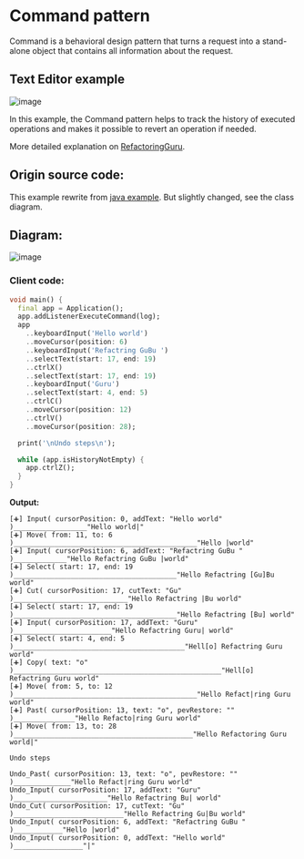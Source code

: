 # Command pattern
Command is a behavioral design pattern that turns a request into a stand-alone object that contains 
all information about the request.

## Text Editor example 
![image](https://user-images.githubusercontent.com/8049534/149916565-626f74bb-f922-4b10-acaa-87666cdbacb5.png)

In this example, the Command pattern helps to track the history of executed operations and makes it
possible to revert an operation if needed.

More detailed explanation on [RefactoringGuru](https://refactoring.guru/design-patterns/command?#pseudocode).

## Origin source code:
This example rewrite from [java example](https://github.com/RefactoringGuru/design-patterns-java/tree/main/src/refactoring_guru/command/example).
But slightly changed, see the class diagram.

## Diagram:
![image](https://user-images.githubusercontent.com/8049534/149918792-fccae912-2e67-4068-88d1-5cf824f0df2c.png)

### Client code:
```dart
void main() {
  final app = Application();
  app.addListenerExecuteCommand(log);
  app
    ..keyboardInput('Hello world')
    ..moveCursor(position: 6)
    ..keyboardInput('Refactring GuBu ')
    ..selectText(start: 17, end: 19)
    ..ctrlX()
    ..selectText(start: 17, end: 19)
    ..keyboardInput('Guru')
    ..selectText(start: 4, end: 5)
    ..ctrlC()
    ..moveCursor(position: 12)
    ..ctrlV()
    ..moveCursor(position: 28);

  print('\nUndo steps\n');

  while (app.isHistoryNotEmpty) {
    app.ctrlZ();
  }
}
```

**Output:**
```
[➕] Input( cursorPosition: 0, addText: "Hello world" )__________________"Hello world|"
[➕] Move( from: 11, to: 6 )_____________________________________________"Hello |world"
[➕] Input( cursorPosition: 6, addText: "Refactring GuBu " )_____________"Hello Refactring GuBu |world"
[➕] Select( start: 17, end: 19 )________________________________________"Hello Refactring [Gu]Bu world"
[➕] Cut( cursorPosition: 17, cutText: "Gu" )____________________________"Hello Refactring |Bu world"
[➕] Select( start: 17, end: 19 )________________________________________"Hello Refactring [Bu] world"
[➕] Input( cursorPosition: 17, addText: "Guru" )________________________"Hello Refactring Guru| world"
[➕] Select( start: 4, end: 5 )__________________________________________"Hell[o] Refactring Guru world"
[➕] Copy( text: "o" )___________________________________________________"Hell[o] Refactring Guru world"
[➕] Move( from: 5, to: 12 )_____________________________________________"Hello Refact|ring Guru world"
[➕] Past( cursorPosition: 13, text: "o", pevRestore: "" )_______________"Hello Refacto|ring Guru world"
[➕] Move( from: 13, to: 28 )____________________________________________"Hello Refactoring Guru world|"

Undo steps

Undo_Past( cursorPosition: 13, text: "o", pevRestore: "" )______________"Hello Refact|ring Guru world"
Undo_Input( cursorPosition: 17, addText: "Guru" )_______________________"Hello Refactring Bu| world"
Undo_Cut( cursorPosition: 17, cutText: "Gu" )___________________________"Hello Refactring Gu|Bu world"
Undo_Input( cursorPosition: 6, addText: "Refactring GuBu " )____________"Hello |world"
Undo_Input( cursorPosition: 0, addText: "Hello world" )_________________"|"
```
